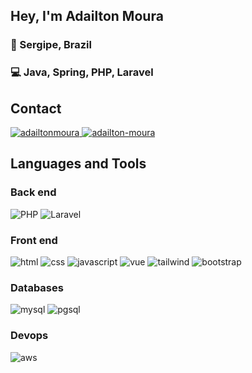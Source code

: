 ## Hey, I'm Adailton Moura

### 📍 Sergipe, Brazil

### 💻 Java, Spring, PHP, Laravel

## Contact

<p align="left">
    <a href="mailto:contatoadailtonmoura@gmail.com/" target="_blank">
        <img src="https://img.shields.io/badge/Contact Me-D14836?style=for-the-badge&logo=gmail&logoColor=white" alt="adailtonmoura" />
    </a>
    <a href="https://www.linkedin.com/in/adailton-moura/" target="_blank">
        <img src="https://img.shields.io/badge/Adailton Moura-0077B5?style=for-the-badge&logo=linkedin&logoColor=white" alt="adailton-moura" />
    </a>
</p>


## Languages and Tools
   
### Back end
<p align="left"> 
    <img src="https://img.shields.io/badge/PHP-777BB4?style=for-the-badge&logo=php&logoColor=white" alt="PHP" />
    <img src="https://img.shields.io/badge/Laravel-FF2D20?style=for-the-badge&logo=laravel&logoColor=white" alt="Laravel" />
</p>

### Front end

<p align="left"> 
    <img src="https://img.shields.io/badge/HTML5-E34F26?style=for-the-badge&logo=html5&logoColor=white" alt="html" />
    <img src="https://img.shields.io/badge/CSS3-1572B6?style=for-the-badge&logo=css3&logoColor=white" alt="css" />
    <img src="https://img.shields.io/badge/JavaScript-F7DF1E?style=for-the-badge&logo=javascript&logoColor=white" alt="javascript" />
    <img src="https://img.shields.io/badge/Vue-35495E?style=for-the-badge&logo=vue.js&logoColor=4FC08D" alt="vue" />
    <img src="https://img.shields.io/badge/Tailwind-38B2AC?style=for-the-badge&logo=tailwind-css&logoColor=white" alt="tailwind" />
    <img src="https://img.shields.io/badge/Bootstrap-563D7C?style=for-the-badge&logo=bootstrap&logoColor=white" alt="bootstrap" />
</p>
    
### Databases
    
<p align="left"> 
    <img src="https://img.shields.io/badge/MySQL-00000F?style=for-the-badge&logo=mysql&logoColor=white" alt="mysql" />
    <img src="https://img.shields.io/badge/PostgreSQL-316192?style=for-the-badge&logo=postgresql&logoColor=white" alt="pgsql" />
</p>

### Devops

<p align="left"> 
    <img src="https://img.shields.io/badge/Amazon_AWS-232F3E?style=for-the-badge&logo=amazon-aws&logoColor=white" alt="aws" />
</p>
    
